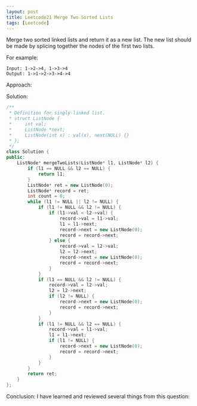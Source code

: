 ```yaml
---
layout: post
title: Leetcode21 Merge Two Sorted Lists
tags: [Leetcode]
---
```

Merge two sorted linked lists and return it as a new list. The new list should be made by splicing together the nodes of the first two lists.

<!--excerpt-->

For example:

```
Input: 1->2->4, 1->3->4
Output: 1->1->2->3->4->4
```

Approach:


Solution:

```C++
/**
 * Definition for singly-linked list.
 * struct ListNode {
 *     int val;
 *     ListNode *next;
 *     ListNode(int x) : val(x), next(NULL) {}
 * };
 */
class Solution {
public:
    ListNode* mergeTwoLists(ListNode* l1, ListNode* l2) {
        if (l1 == NULL && l2 == NULL) {
            return l1;
        }
        ListNode* ret = new ListNode(0);
        ListNode* record = ret;
        int count = 0;
        while (l1 != NULL || l2 != NULL) {
            if (l1 != NULL && l2 != NULL) {
                if (l1->val < l2->val) {
                    record->val = l1->val;
                    l1 = l1->next;
                    record->next = new ListNode(0);
                    record = record->next;
                } else {
                    record->val = l2->val;
                    l2 = l2->next;
                    record->next = new ListNode(0);
                    record = record->next;
                }
            }
            if (l1 == NULL && l2 != NULL) {
                record->val = l2->val;
                l2 = l2->next;
                if (l2 != NULL) {
                    record->next = new ListNode(0);
                    record = record->next;
                }
            }
            if (l1 != NULL && l2 == NULL) {
                record->val = l1->val;
                l1 = l1->next;
                if (l1 != NULL) {
                    record->next = new ListNode(0);
                    record = record->next;
                }
            }
        }
        return ret;
    }
};
```

Conclusion:
I have learned and reviewed several things from this question: